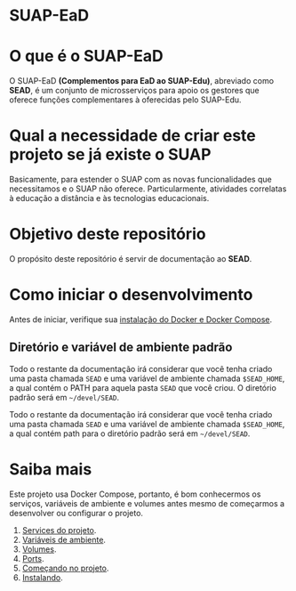 # SUAP-EaD

# O que é o SUAP-EaD
O SUAP-EaD **(Complementos para EaD ao SUAP-Edu)**, abreviado como **SEAD**, é um conjunto de microsserviços para apoio os gestores que oferece funções complementares à oferecidas pelo SUAP-Edu.


# Qual a necessidade de criar este projeto se já existe o SUAP

Basicamente, para estender o SUAP com as novas funcionalidades que necessitamos e o SUAP não oferece. Particularmente, atividades correlatas à educação a distância e às tecnologias educacionais.


# Objetivo deste repositório

O propósito deste repositório é servir de documentação ao **SEAD**.


# Como iniciar o desenvolvimento

Antes de iniciar, verifique sua [instalação do Docker e Docker Compose](docker.md).


## Diretório e variável de ambiente padrão

Todo o restante da documentação irá considerar que você tenha criado uma pasta chamada `SEAD` e uma variável de ambiente chamada `$SEAD_HOME`, a qual contém o PATH para aquela pasta `SEAD` que você criou. O diretório padrão será em `~/devel/SEAD`.

Todo o restante da documentação irá considerar que você tenha criado uma pasta chamada `SEAD` e uma variável de ambiente chamada `$SEAD_HOME`, a qual contém path para o diretório padrão será em `~/devel/SEAD`.

# Saiba mais

Este projeto usa Docker Compose, portanto, é bom conhecermos os serviços, variáveis de ambiente e volumes antes mesmo de começarmos a desenvolver ou configurar o projeto.

1.  [Services do projeto](services.md).
1.  [Variáveis de ambiente](envs.md).
1.  [Volumes](volumes.md).
1.  [Ports](ports.md).
1.  [Começando no projeto](beginning.md).
1.  [Instalando](install.md).
